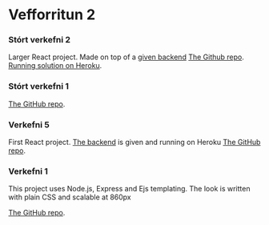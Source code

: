 # Vefforritun 2

### Stórt verkefni 2

Larger React project. Made on top of a [given backend](https://bakendi-fyrir-h2.herokuapp.com/)
[The Github repo](https://github.com/jonnigs/Vefforritun-2-stort-verkefni-2).  
[Running solution on Heroku](https://framendi-fyrir-h2.herokuapp.com/).

### Stórt verkefni 1

[The GitHub repo](https://github.com/jonnigs/Vefforritun-2-stort-verkefni-1).

### Verkefni 5

First React project. [The backend](https://vefforritun2-2018-v4-synilausn.herokuapp.com/) is given and running on Heroku
[The GitHub repo](https://github.com/jonnigs/Vefforritun-2-Verkefni-5).

### Verkefni 1

This project uses Node.js, Express and Ejs templating. The look is written with plain CSS and scalable at 860px

[The GitHub repo](https://github.com/jonnigs/Vefforritun-2-verkefni-1).
